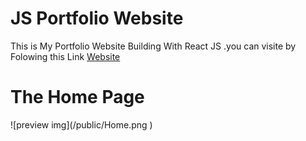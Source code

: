 # JS Portfolio Website<br>
This is My Portfolio Website Building With React JS .you can visite by Folowing this Link <a href="https://abdelali-benajaji.vercel.app/">Website</a><br>
<h1>The Home Page</h1>
![preview img](/public/Home.png )



 
